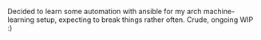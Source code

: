Decided to learn some automation with ansible for my arch machine-learning setup, expecting to break things rather often. Crude, ongoing WIP :) 

